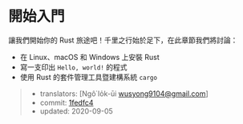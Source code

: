 # 開始入門

讓我們開始你的 Rust 旅途吧！千里之行始於足下，在此章節我們將討論：

* 在 Linux、macOS 和 Windows 上安裝 Rust
* 寫一支印出 `Hello, world!` 的程式
* 使用 Rust 的套件管理工具暨建構系統 `cargo`

> - translators: [Ngô͘ Io̍k-ūi <wusyong9104@gmail.com>]
> - commit: [1fedfc4](https://github.com/rust-lang/book/blob/1fedfc4b96c2017f64ecfcf41a0a07e2e815f24f/src/ch01-00-getting-started.md)
> - updated: 2020-09-05

